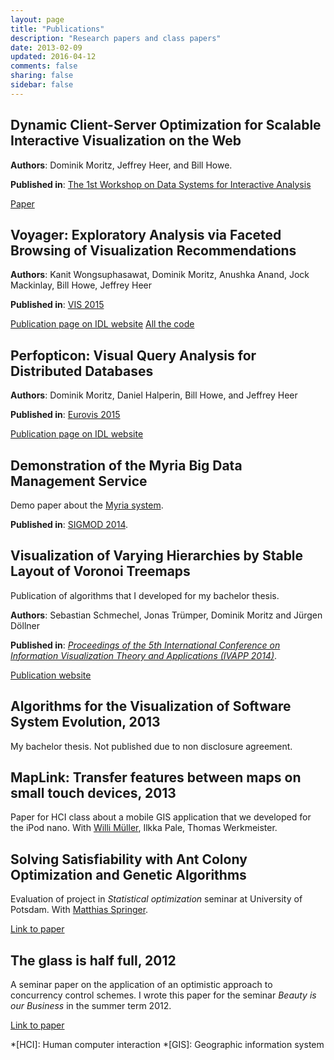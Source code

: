 ```yaml
---
layout: page
title: "Publications"
description: "Research papers and class papers"
date: 2013-02-09
updated: 2016-04-12
comments: false
sharing: false
sidebar: false
---
```


## Dynamic Client-Server Optimization for Scalable Interactive Visualization on the Web

**Authors**: Dominik Moritz, Jeffrey Heer, and Bill Howe.

**Published in**: [The 1st Workshop on Data Systems for Interactive Analysis](http://www.interactive-analysis.org/)

[Paper](http://www.interactive-analysis.org/papers/2015/moritz.pdf)


## Voyager: Exploratory Analysis via Faceted Browsing of Visualization Recommendations

**Authors**: Kanit Wongsuphasawat, Dominik Moritz, Anushka Anand, Jock Mackinlay, Bill Howe, Jeffrey Heer

**Published in**: [VIS 2015](http://ieeevis.org/)

[Publication page on IDL website](https://idl.cs.washington.edu/papers/voyager)
[All the code](https://vega.github.io/)


## Perfopticon: Visual Query Analysis for Distributed Databases

**Authors**: Dominik Moritz, Daniel Halperin, Bill Howe, and Jeffrey Heer

**Published in**: [Eurovis 2015](http://www.eurovis2015.it/)

[Publication page on IDL website](https://idl.cs.washington.edu/papers/perfopticon)


## Demonstration of the Myria Big Data Management Service

Demo paper about the [Myria system](http://myria.cs.washington.edu/).

**Published in**:  [SIGMOD 2014](http://www.sigmod2014.org/).


## Visualization of Varying Hierarchies by Stable Layout of Voronoi Treemaps

Publication of algorithms that I developed for my bachelor thesis.

**Authors**: Sebastian Schmechel, Jonas Trümper, Dominik Moritz and Jürgen Döllner

**Published in**: [*Proceedings of the 5th International Conference on Information Visualization Theory and Applications (IVAPP 2014)*](http://www.ivapp.visigrapp.org/).

[Publication website](https://hpi.de/de/computer-graphics-systems/publications/year/2014/102334/STMD2014.html)


## Algorithms for the Visualization of Software System Evolution, 2013

My bachelor thesis. Not published due to non disclosure agreement.


## MapLink: Transfer features between maps on small touch devices, 2013

Paper for HCI class about a mobile GIS application that we developed for the iPod nano. With [Willi Müller](http://jups42.de/), Ilkka Pale, Thomas Werkmeister.


## Solving Satisfiability with Ant Colony Optimization and Genetic Algorithms

Evaluation of project in *Statistical optimization* seminar at University of Potsdam. With [Matthias Springer](http://www.matthiasspringer.de/).

[Link to paper](http://www.matthiasspringer.de/downloads/sosat-paper.pdf)


## The glass is half full, 2012

A seminar paper on the application of an optimistic approach to concurrency control schemes. I wrote this paper for the seminar *Beauty is our Business* in the summer term 2012.

[Link to paper](the_glass_is_half_full.pdf)

*[HCI]:     Human computer interaction
*[GIS]:     Geographic information system